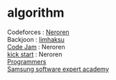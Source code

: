 # algorithm
Codeforces : [Neroren](https://codeforces.com/profile/Neroren)<br />
Backjoon : [limhaksu](https://www.acmicpc.net/user/limhaksu)<br />
[Code Jam](https://codingcompetitions.withgoogle.com/codejam) : Neroren<br />
[kick start](https://codingcompetitions.withgoogle.com/kickstart) : Neroren<br />
[Programmers](https://programmers.co.kr)<br />
[Samsung software expert academy](https://swexpertacademy.com)<br />
